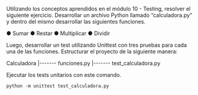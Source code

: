 Utilizando los conceptos aprendidos en el módulo 10 - Testing,
resolver el siguiente ejercicio.
Desarrollar un archivo Python llamado “calculadora.py” y dentro del
mismo desarrollar las siguientes funciones.

● Sumar
● Restar
● Multiplicar
● Dividir

Luego, desarrollar un test utilizando Unittest con tres pruebas para
cada una de las funciones.
Estructurar el proyecto de la siguiente manera:

Calculadora
|------- funciones.py
|------- test_calculadora.py


Ejecutar los tests unitarios con este comando.


    python -m unittest test_calculadora.py
